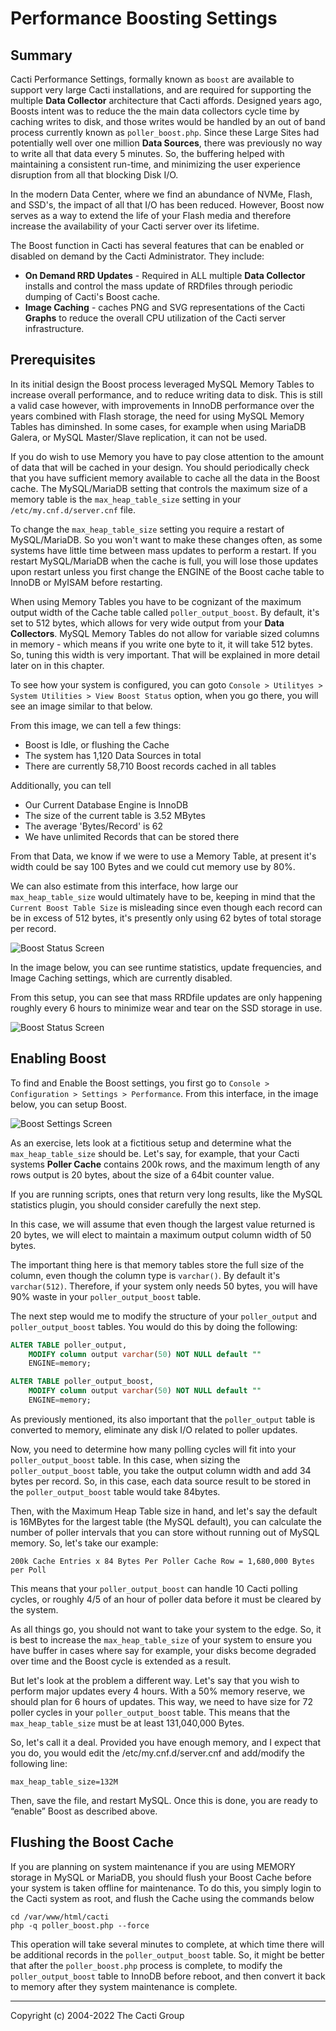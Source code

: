 # Performance Boosting Settings

## Summary

Cacti Performance Settings, formally known as `boost` are available to support
very large Cacti installations, and are required for supporting the multiple
**Data Collector** architecture that Cacti affords.  Designed years ago,
Boosts intent was to reduce the the main data collectors cycle time by caching
writes to disk, and those writes would be handled by an out of band process
currently known as `poller_boost.php`.  Since these Large Sites had
potentially well over one million **Data Sources**, there was previously
no way to write all that data every 5 minutes.  So, the buffering helped
with maintaining a consistent run-time, and minimizing the user experience
disruption from all that blocking Disk I/O.

In the modern Data Center, where we find an abundance of NVMe, Flash,
and SSD's, the impact of all that I/O has been reduced. However, Boost now
serves as a way to extend the life of your Flash media and therefore increase
the availability of your Cacti server over its lifetime.

The Boost function in Cacti has several features that can be enabled or
disabled on demand by the Cacti Administrator.  They include:

- **On Demand RRD Updates** - Required in ALL multiple **Data Collector**
  installs and control the mass update of RRDfiles through periodic dumping
  of Cacti's Boost cache.
- **Image Caching** - caches PNG and SVG representations of the
  Cacti **Graphs** to reduce the overall CPU utilization of the Cacti server
  infrastructure.

## Prerequisites

In its initial design the Boost process leveraged MySQL Memory Tables to
increase overall performance, and to reduce writing data to disk.  This is
still a valid case however, with improvements in InnoDB performance over the
years combined with Flash storage, the need for using MySQL Memory Tables
has diminshed.  In some cases, for example when using MariaDB Galera, or
MySQL Master/Slave replication, it can not be used.

If you do wish to use Memory you have to pay close attention to the
amount of data that will be cached in your design.  You should periodically
check that you have sufficient memory available to cache all the data in the
Boost cache.  The MySQL/MariaDB setting that controls the maximum size of a
memory table is the `max_heap_table_size` setting in your
`/etc/my.cnf.d/server.cnf` file.

To change the `max_heap_table_size` setting you require a restart of
MySQL/MariaDB.  So you won't want to make these changes often,
as some systems have little time between mass updates to perform a restart.
If you restart MySQL/MariaDB when the cache is full, you will lose those
updates upon restart unless you first change the ENGINE of the Boost cache
table to InnoDB or MyISAM before restarting.

When using Memory Tables you have to be cognizant of the maximum output
width of the Cache table called `poller_output_boost`.  By default, it's set
to 512 bytes, which allows for very wide output from your **Data Collectors**.
MySQL Memory Tables do not allow for variable sized columns in memory -
which means if you write one byte to it, it will take 512 bytes.  So, tuning
this width is very important.  That will be explained in more detail later on
in this chapter.

To see how your system is configured, you can goto
`Console > Utilityes > System Utilities > View Boost Status` option, when you
go there, you will see an image similar to that below.

From this image, we can tell a few things:

- Boost is Idle, or flushing the Cache
- The system has 1,120 Data Sources in total
- There are currently 58,710 Boost records cached in all tables

Additionally, you can tell

- Our Current Database Engine is InnoDB
- The size of the current table is 3.52 MBytes
- The average 'Bytes/Record' is 62
- We have unlimited Records that can be stored there

From that Data, we know if we were to use a Memory Table, at present
it's width could be say 100 Bytes and we could cut memory use by 80%.

We can also estimate from this interface, how large our `max_heap_table_size`
would ultimately have to be, keeping in mind that the
`Current Boost Table Size` is misleading since even though each record
can be in excess of 512 bytes, it's presently only using 62 bytes of
total storage per record.

![Boost Status Screen](images/boost-status1.png)

In the image below, you can see runtime statistics, update frequencies, and
Image Caching settings, which are currently disabled.

From this setup, you can see that mass RRDfile updates are only
happening roughly every 6 hours to minimize wear and tear on the SSD
storage in use.

![Boost Status Screen](images/boost-status2.png)

## Enabling Boost

To find and Enable the Boost settings, you first go to
`Console > Configuration > Settings > Performance`.
From this interface, in the image below, you can setup Boost.

![Boost Settings Screen](images/boost-settings.png)

As an exercise, lets look at a fictitious setup and determine what
the `max_heap_table_size` should be.  Let's say, for example, that your
Cacti systems **Poller Cache** contains 200k rows, and the maximum length
of any rows output is 20 bytes, about the size of a 64bit counter value.

If you are running scripts, ones that return very long results,
like the MySQL statistics plugin, you should consider carefully the
next step.

In this case, we will assume that even though the largest value returned
is 20 bytes, we will elect to maintain a maximum output column
width of 50 bytes.

The important thing here is that memory tables store the full size of
the column, even though the column type is `varchar()`. By default it's
`varchar(512)`. Therefore, if your system only needs 50 bytes, you will
have 90% waste in your `poller_output_boost` table.

The next step would me to modify the structure of your `poller_output`
and `poller_output_boost` tables. You would do this by doing the following:

```sql
ALTER TABLE poller_output,
	MODIFY column output varchar(50) NOT NULL default ""
	ENGINE=memory;

ALTER TABLE poller_output_boost,
	MODIFY column output varchar(50) NOT NULL default ""
	ENGINE=memory;
```

As previously mentioned, its also important that the `poller_output` table
is converted to memory, eliminate any disk I/O related to poller updates.

Now, you need to determine how many polling cycles will fit into your
`poller_output_boost` table. In this case, when sizing the `poller_output_boost`
table, you take the output column width and add 34 bytes per record.
So, in this case, each data source result to be stored in the
`poller_output_boost` table would take 84bytes.

Then, with the Maximum Heap Table size in hand, and let's say the
default is 16MBytes for the largest table (the MySQL default), you can
calculate the number of poller intervals that you can store without
running out of MySQL memory. So, let's take our example:

```console
200k Cache Entries x 84 Bytes Per Poller Cache Row = 1,680,000 Bytes per Poll
```

This means that your `poller_output_boost` can handle 10 Cacti polling cycles,
or roughly 4/5 of an hour of poller data before it must be cleared by the system.

As all things go, you should not want to take your system to the edge.
So, it is best to increase the `max_heap_table_size` of your system to ensure
you have buffer in cases where say for example, your disks become degraded over
time and the Boost cycle is extended as a result.

But let's look at the problem a different way. Let's say that you wish to
perform major updates every 4 hours. With a 50% memory reserve, we should
plan for 6 hours of updates. This way, we need to have size for 72 poller
cycles in your `poller_output_boost` table. This means that the
`max_heap_table_size` must be at least 131,040,000 Bytes.

So, let's call it a deal. Provided you have enough memory, and I expect
that you do, you would edit the /etc/my.cnf.d/server.cnf and add/modify
the following line:

```console
max_heap_table_size=132M
```

Then, save the file, and restart MySQL. Once this is done, you are ready
to “enable” Boost as described above.

## Flushing the Boost Cache

If you are planning on system maintenance if you are using MEMORY storage
in MySQL or MariaDB, you should flush your Boost Cache before your system
is taken offline for maintenance.  To do this, you simply login to the
Cacti system as root, and flush the Cache using the commands below

```console
cd /var/www/html/cacti
php -q poller_boost.php --force
```

This operation will take several minutes to complete, at which time there
will be additional records in the `poller_output_boost` table.  So, it
might be better that after the `poller_boost.php` process is complete,
to modify the `poller_output_boost` table to InnoDB before reboot,
and then convert it back to memory after they system maintenance is
complete.

---
<copy>Copyright (c) 2004-2022 The Cacti Group</copy>
